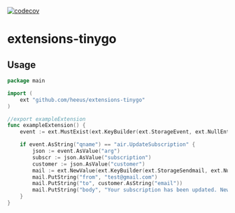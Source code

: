 [![codecov](https://codecov.io/gh/heeus/sdk-tinygo/branch/main/graph/badge.svg?token=<codedevtoken>)](https://codecov.io/gh/heeus/sdk-tinygo)

# extensions-tinygo

## Usage

```go
package main

import (
	ext "github.com/heeus/extensions-tinygo"
)

//export exampleExtension
func exampleExtension() {
	event := ext.MustExist(ext.KeyBuilder(ext.StorageEvent, ext.NullEntity))

	if event.AsString("qname") == "air.UpdateSubscription" {
		json := event.AsValue("arg")
		subscr := json.AsValue("subscription")
		customer := json.AsValue("customer")
		mail := ext.NewValue(ext.KeyBuilder(ext.StorageSendmail, ext.NullEntity))
		mail.PutString("from", "test@gmail.com")
		mail.PutString("to", customer.AsString("email"))
		mail.PutString("body", "Your subscription has been updated. New status: "+subscr.AsString("status"))
	}
}
```